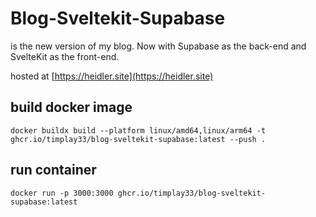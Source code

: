 # Blog-Sveltekit-Supabase
is the new version of my blog. Now with Supabase as the back-end and SvelteKit as the front-end.

hosted at [https://heidler.site](https://heidler.site)

## build docker image
```
docker buildx build --platform linux/amd64,linux/arm64 -t ghcr.io/timplay33/blog-sveltekit-supabase:latest --push .
```
## run container
```
docker run -p 3000:3000 ghcr.io/timplay33/blog-sveltekit-supabase:latest
```
